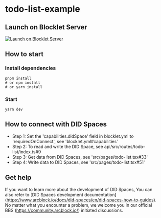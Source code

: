 # todo-list-example

## Launch on Blocklet Server

[![Launch on Blocklet Server](https://assets.arcblock.io/icons/launch_on_blocklet_server.svg)](https://install.arcblock.io/launch?action=blocklet-install&meta_url=https%3A%2F%2Fgithub.com%2Fblocklet%2Fai-todo-list%2Freleases%2Fdownload%2Fv0.1.2%2Fblocklet.json)

## How to start

### Install dependencies

```shell
pnpm install
# or npm install
# or yarn install
```

### Start

```shell
yarn dev
```

## How to connect with DID Spaces

- Step 1: Set the 'capabilities.didSpace' field in blocklet.yml to 'requiredOnConnect', see 'blocklet.yml#capabilities'
- Step 2: To read and write the DID Space, see api/src/routes/todo-list/index.ts#9
- Step 3: Get data from DID Spaces, see 'src/pages/todo-list.tsx#33'
- Step 4: Write data to DID Spaces, see 'src/pages/todo-list.tsx#51'

## Get help

If you want to learn more about the development of DID Spaces, You can also refer to [DID Spaces development documentation] (https://www.arcblock.io/docs/did-spaces/en/did-spaces-how-to-guides). No matter what you encounter a problem, we welcome you in our official BBS (https://community.arcblock.io/) initiated discussions.